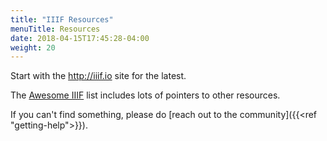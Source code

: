 ```yaml
---
title: "IIIF Resources"
menuTitle: Resources
date: 2018-04-15T17:45:28-04:00
weight: 20
---
```


Start with the http://iiif.io site for the latest.

The [Awesome IIIF](https://github.com/IIIF/awesome-iiif) list includes lots of pointers to other resources.

If you can't find something, please do [reach out to the community]({{<ref "getting-help">}}).

<!-- #backlog:110 add more resources to the resources page -->
